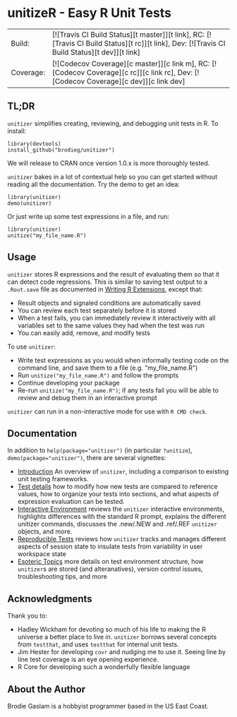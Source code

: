 # unitizeR - Easy R Unit Tests
<table style="border:none;">
  <tr>
    <td>Build:<td>[![Travis CI Build Status][t master]][t link], RC: [![Travis CI Build Status][t rc]][t link], Dev: [![Travis CI Build Status][t dev]][t link]
  <tr>
    <td>Coverage:<td>[![Codecov Coverage][c master]][c link m], RC: [![Codecov Coverage][c rc]][c link rc], Dev: [![Codecov Coverage][c dev]][c link dev]
</table>

[t master]: https://travis-ci.org/brodieG/unitizer.png?branch=master
[t rc]: https://travis-ci.org/brodieG/unitizer.png?branch=rc
[t dev]: https://travis-ci.org/brodieG/unitizer.png?branch=development
[t link]: https://travis-ci.org/brodieG/unitizer

[c master]: https://codecov.io/github/brodieG/unitizer/coverage.svg?branch=master
[c rc]: https://codecov.io/github/brodieG/unitizer/coverage.svg?branch=rc
[c dev]: https://codecov.io/github/brodieG/unitizer/coverage.svg?branch=development
[c link m]: https://codecov.io/github/brodieG/unitizer?branch=master
[c link rc]: https://codecov.io/github/brodieG/unitizer?branch=rc
[c link dev]: https://codecov.io/github/brodieG/unitizer?branch=dev

## TL;DR

`unitizer` simplifies creating, reviewing, and debugging unit tests in R.  To install:
```
library(devtools)
install_github("brodieg/unitizer")
```
We will release to CRAN once version 1.0.x is more thoroughly tested.

`unitizer` bakes in a lot of contextual help so you can get started without reading all the documentation.  Try the demo to get an idea:
```
library(unitizer)
demo(unitizer)
```
Or just write up some test expressions in a file, and run:
```
library(unitizer)
unitize("my_file_name.R")
```

## Usage

`unitizer` stores R expressions and the result of evaluating them so that it can detect code regressions.  This is similar to saving test output to a `.Rout.save` file as documented in [Writing R Extensions](https://cran.r-project.org/doc/manuals/r-release/R-exts.html#Package-subdirectories), except that:

* Result objects and signaled conditions are automatically saved
* You can review each test separately before it is stored
* When a test fails, you can immediately review it interactively with all variables set to the same values they had when the test was run
* You can easily add, remove, and modify tests

To use `unitizer`:

* Write test expressions as you would when informally testing code on the command line, and save them to a file (e.g. "my_file_name.R")
* Run `unitize("my_file_name.R")` and follow the prompts
* Continue developing your package
* Re-run `unitize("my_file_name.R")`; if any tests fail you will be able to review and debug them in an interactive prompt

`unitizer` can run in a non-interactive mode for use with `R CMD check`.

## Documentation

In addition to `help(package="unitizer")` (in particular `?unitize`), `demo(package="unitizer")`, there are several vignettes:

  * [Introduction](http://htmlpreview.github.io/?https://raw.githubusercontent.com/brodieG/unitizer/master/inst/doc/unitizer.html) An overview of `unitizer`, including a comparison to existing unit testing frameworks.
  * [Test details](http://htmlpreview.github.io/?https://raw.githubusercontent.com/brodieG/unitizer/master/inst/doc/unitizer_tests.html) how to modify how new tests are compared to reference values, how to organize your tests into sections, and what aspects of expression evaluation can be tested.
  * [Interactive Environment](http://htmlpreview.github.io/?https://raw.githubusercontent.com/brodieG/unitizer/master/inst/doc/unitizer_interactive_env.html) reviews the `unitizer` interactive environments, highlights differences with the standard R prompt, explains the different unitizer commands, discusses the .new/.NEW and .ref/.REF `unitizer` objects, and more.
  * [Reproducible Tests](http://htmlpreview.github.io/?https://raw.githubusercontent.com/brodieG/unitizer/master/inst/doc/unitizer_reproducible_tests.html) reviews how `unitizer` tracks and manages different aspects of session state to insulate tests from variability in user workspace state
  * [Esoteric Topics](http://htmlpreview.github.io/?https://raw.githubusercontent.com/brodieG/unitizer/master/inst/doc/unitizer_miscellaneous.html) more details on test environment structure, how `unitizer`s are stored (and alteranatives), version control issues, troubleshooting tips, and more

## Acknowledgments

Thank you to:

* Hadley Wickham for devoting so much of his life to making the R universe a better place to live in.  `unitizer` borrows several concepts from `testthat`, and uses `testthat` for internal unit tests.
* Jim Hester for developing `covr` and nudging me to use it.  Seeing line by line test coverage is an eye opening experience.
* R Core for developing such a wonderfully flexible language

## About the Author

Brodie Gaslam is a hobbyist programmer based in the US East Coast.
